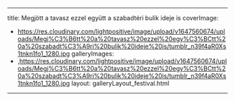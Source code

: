 
---
title: Megjött a tavasz ezzel együtt a szabadtéri bulik ideje is
coverImage:
  - https://res.cloudinary.com/lightpositive/image/upload/v1647560674/uploads/Megj%C3%B6tt%20a%20tavasz%20ezzel%20egy%C3%BCtt%20a%20szabadt%C3%A9ri%20bulik%20ideje%20is/tumblr_n39f4aR0Xs1tnkn1fo1_1280.jpg
galleryImages:
   - ,https://res.cloudinary.com/lightpositive/image/upload/v1647560674/uploads/Megj%C3%B6tt%20a%20tavasz%20ezzel%20egy%C3%BCtt%20a%20szabadt%C3%A9ri%20bulik%20ideje%20is/tumblr_n39f4aR0Xs1tnkn1fo1_1280.jpg
layout: galleryLayout_festival.html
---
